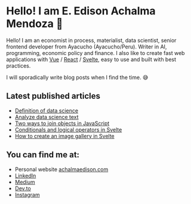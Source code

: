 
<!--
**achalmed/achalmed** is a ✨ _special_ ✨ repository because its `README.md` (this file) appears on your GitHub profile.

Here are some ideas to get you started:

- 🔭 I’m currently working on ...
- 🌱 I’m currently learning ...
- 👯 I’m looking to collaborate on ...
- 🤔 I’m looking for help with ...
- 💬 Ask me about ...
- 📫 How to reach me: ...
- 😄 Pronouns: ...
- ⚡ Fun fact: ...
-->
# Hello! I am E. Edison Achalma Mendoza 👋

Hello! I am an economist in process, materialist, data scientist, senior frontend developer from Ayacucho (Ayacucho/Peru). Writer in AI, programming, economic policy and finance. I also like to create fast web applications with [Vue](https://vuejs.org/) / [React](https://es.reactjs.org/) / [Svelte](https://svelte.dev/), easy to use and built with best practices.
 
I will sporadically write blog posts when I find the time. 😅

## Latest published articles

- [Definition of data science](https://dev.to/achalmaedison/01-defining-data-science-4n0m)
- [Analyze data science text](https://dev.to/achalmaedison/ejemplo-01-55cc)
- [Two ways to join objects in JavaScript]()
- [Conditionals and logical operators in Svelte]()
- [How to create an image gallery in Svelte]()

## You can find me at:

- Personal website [achalmaedison.com](https://rpubs.com/achalmaedison)
- [LinkedIn](https://www.linkedin.com/in/achalmaedison/)
- [Medium](https://medium.com/@achalmaedison)
- [Dev.to](https://dev.to/achalmaedison)
- [Instagram](https://www.instagram.com/achalmaedison/)

